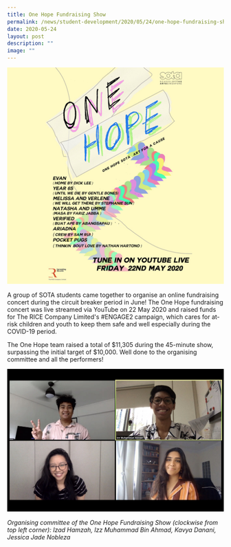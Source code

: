 ```yaml
---
title: One Hope Fundraising Show
permalink: /news/student-development/2020/05/24/one-hope-fundraising-show/
date: 2020-05-24
layout: post
description: ""
image: ""
---
```

![](/images/one-hope-concert.png)

A group of SOTA students came together to organise an online fundraising concert during the circuit breaker period in June! The One Hope fundraising concert was live streamed via YouTube on 22 May 2020 and raised funds for The RICE Company Limited's #ENGAGE2 campaign, which cares for at-risk children and youth to keep them safe and well especially during the COVID-19 period.

  

The One Hope team raised a total of $11,305 during the 45-minute show, surpassing the initial target of $10,000. Well done to the organising committee and all the performers!

![](/images/one-hope-fundraising-concert-organising-team.jpg)

_Organising committee of the One Hope Fundraising Show (clockwise from top left corner): Izad Hamzah, Izz Muhammad Bin Ahmad, Kavya Danani, Jessica Jade Nobleza_